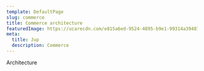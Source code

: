 ```yaml
---
template: DefaultPage
slug: commerce
title: Commerce architecture
featuredImage: https://ucarecdn.com/e815a6ed-9524-4895-b9e1-99314a394871/
meta:
  title: Jup
  description: Commerce
---
```

Architecture